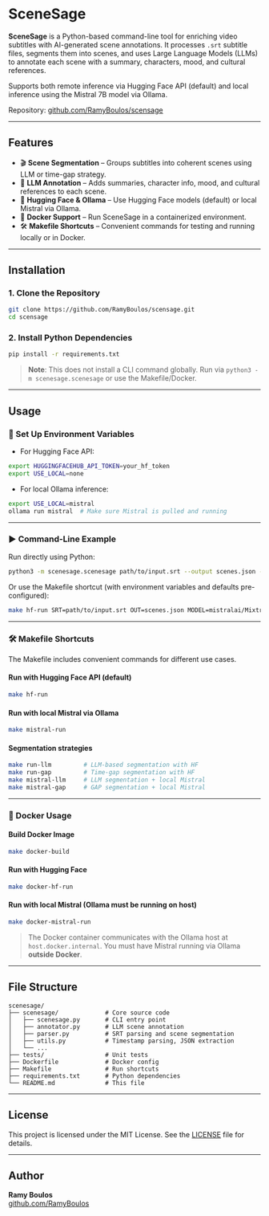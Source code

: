 

# SceneSage

**SceneSage** is a Python-based command-line tool for enriching video subtitles with AI-generated scene annotations. It processes `.srt` subtitle files, segments them into scenes, and uses Large Language Models (LLMs) to annotate each scene with a summary, characters, mood, and cultural references.

Supports both remote inference via Hugging Face API (default) and local inference using the Mistral 7B model via Ollama.

Repository: [github.com/RamyBoulos/scensage](https://github.com/RamyBoulos/scensage)

---

## Features

- 🎬 **Scene Segmentation** – Groups subtitles into coherent scenes using LLM or time-gap strategy.
- 🤖 **LLM Annotation** – Adds summaries, character info, mood, and cultural references to each scene.
- 🔌 **Hugging Face & Ollama** – Use Hugging Face models (default) or local Mistral via Ollama.
- 🐳 **Docker Support** – Run SceneSage in a containerized environment.
- 🛠️ **Makefile Shortcuts** – Convenient commands for testing and running locally or in Docker.

---

## Installation

### 1. Clone the Repository

```bash
git clone https://github.com/RamyBoulos/scensage.git
cd scensage
```

### 2. Install Python Dependencies

```bash
pip install -r requirements.txt
```

> **Note**: This does not install a CLI command globally. Run via `python3 -m scenesage.scenesage` or use the Makefile/Docker.

---

## Usage

### 🔧 Set Up Environment Variables

- For Hugging Face API:

```bash
export HUGGINGFACEHUB_API_TOKEN=your_hf_token
export USE_LOCAL=none
```

- For local Ollama inference:

```bash
export USE_LOCAL=mistral
ollama run mistral  # Make sure Mistral is pulled and running
```

---

### ▶️ Command-Line Example

Run directly using Python:

```bash
python3 -m scenesage.scenesage path/to/input.srt --output scenes.json --model mistralai/Mixtral-8x7B-Instruct-v0.1
```

Or use the Makefile shortcut (with environment variables and defaults pre-configured):

```bash
make hf-run SRT=path/to/input.srt OUT=scenes.json MODEL=mistralai/Mixtral-8x7B-Instruct-v0.1
```

---

### 🛠️ Makefile Shortcuts

The Makefile includes convenient commands for different use cases.

#### Run with Hugging Face API (default)

```bash
make hf-run
```

#### Run with local Mistral via Ollama

```bash
make mistral-run
```

#### Segmentation strategies

```bash
make run-llm         # LLM-based segmentation with HF
make run-gap         # Time-gap segmentation with HF
make mistral-llm     # LLM segmentation + local Mistral
make mistral-gap     # GAP segmentation + local Mistral
```

---

### 🐳 Docker Usage

#### Build Docker Image

```bash
make docker-build
```

#### Run with Hugging Face

```bash
make docker-hf-run
```

#### Run with local Mistral (Ollama must be running on host)

```bash
make docker-mistral-run
```

> The Docker container communicates with the Ollama host at `host.docker.internal`. You must have Mistral running via Ollama **outside Docker**.

---

## File Structure

```
scenesage/
├── scenesage/             # Core source code
│   ├── scenesage.py       # CLI entry point
│   ├── annotator.py       # LLM scene annotation
│   ├── parser.py          # SRT parsing and scene segmentation
│   ├── utils.py           # Timestamp parsing, JSON extraction
│   └── ...
├── tests/                 # Unit tests
├── Dockerfile             # Docker config
├── Makefile               # Run shortcuts
├── requirements.txt       # Python dependencies
└── README.md              # This file
```

---

## License

This project is licensed under the MIT License. See the [LICENSE](LICENSE) file for details.

---

## Author

**Ramy Boulos**  
[github.com/RamyBoulos](https://github.com/RamyBoulos)